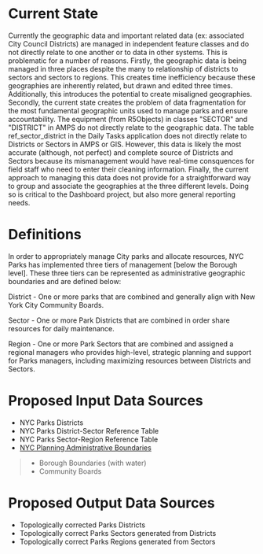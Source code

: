 # Current State
Currently the geographic data and important related data (ex: associated City Council Districts) are managed in independent feature classes and do not directly relate to one another or to data in other systems. This is problematic for a number of reasons. Firstly, the geographic data is being managed in three places despite the many to relationship of districts to sectors and sectors to regions. This creates time inefficiency because these geographies are inherently related, but drawn and edited three times. Additionally, this introduces the potential to create misaligned geographies. Secondly, the current state creates the problem of data fragmentation for the most fundamental geographic units used to manage parks and ensure accountability. The equipment (from R5Objects) in classes "SECTOR" and "DISTRICT" in AMPS do not directly relate to the geographic data. The table ref_sector_district in the Daily Tasks application does not directly relate to Districts or Sectors in AMPS or GIS. However, this data is likely the most accurate (although, not perfect) and complete source of Districts and Sectors because its mismanagement would have real-time consquences for field staff who need to enter their cleaning information. Finally, the current approach to managing this data does not provide for a straightforward way to group and associate the geographies at the three different levels. Doing so is critical to the Dashboard project, but also more general reporting needs.

# Definitions
In order to appropriately manage City parks and allocate resources, NYC Parks has implemented three tiers of management [below the Borough level]. These three tiers can be represented as administrative geographic boundaries and are defined below: 

District - One or more parks that are combined and generally align with New York City Community Boards.

Sector - One or more Park Districts that are combined in order share resources for daily maintenance.

Region - One or more Park Sectors that are combined and assigned a regional managers who provides high-level, strategic planning and
support for Parks managers, including maximizing resources between Districts and Sectors.

# Proposed Input Data Sources
- NYC Parks Districts
- NYC Parks District-Sector Reference Table
- NYC Parks Sector-Region Reference Table
- [NYC Planning Administrative Boundaries](https://www1.nyc.gov/site/planning/data-maps/open-data/districts-download-metadata.page)
>- Borough Boundaries (with water)
>- Community Boards

# Proposed Output Data Sources
- Topologically corrected Parks Districts
- Topologically correct Parks Sectors generated from Districts
- Topologically correct Parks Regions generated from Sectors
